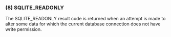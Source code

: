 ### (8\) SQLITE\_READONLY



 The SQLITE\_READONLY result code is returned when an attempt is made to 
 alter some data for which the current database connection does not have
 write permission.




